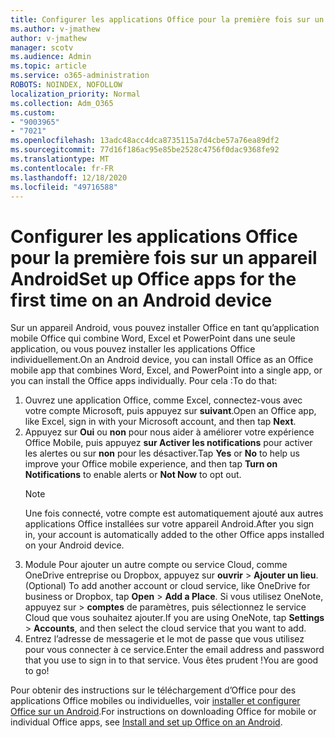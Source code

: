 ```yaml
---
title: Configurer les applications Office pour la première fois sur un appareil Android
ms.author: v-jmathew
author: v-jmathew
manager: scotv
ms.audience: Admin
ms.topic: article
ms.service: o365-administration
ROBOTS: NOINDEX, NOFOLLOW
localization_priority: Normal
ms.collection: Adm_O365
ms.custom:
- "9003965"
- "7021"
ms.openlocfilehash: 13adc48acc4dca8735115a7d4cbe57a76ea89df2
ms.sourcegitcommit: 77d16f186ac95e85be2528c4756f0dac9368fe92
ms.translationtype: MT
ms.contentlocale: fr-FR
ms.lasthandoff: 12/18/2020
ms.locfileid: "49716588"
---
```

# <a name="set-up-office-apps-for-the-first-time-on-an-android-device"></a><span data-ttu-id="5cdb8-102">Configurer les applications Office pour la première fois sur un appareil Android</span><span class="sxs-lookup"><span data-stu-id="5cdb8-102">Set up Office apps for the first time on an Android device</span></span>

<span data-ttu-id="5cdb8-103">Sur un appareil Android, vous pouvez installer Office en tant qu’application mobile Office qui combine Word, Excel et PowerPoint dans une seule application, ou vous pouvez installer les applications Office individuellement.</span><span class="sxs-lookup"><span data-stu-id="5cdb8-103">On an Android device, you can install Office as an Office mobile app that combines Word, Excel, and PowerPoint into a single app, or you can install the Office apps individually.</span></span> <span data-ttu-id="5cdb8-104">Pour cela :</span><span class="sxs-lookup"><span data-stu-id="5cdb8-104">To do that:</span></span>

1. <span data-ttu-id="5cdb8-105">Ouvrez une application Office, comme Excel, connectez-vous avec votre compte Microsoft, puis appuyez sur **suivant**.</span><span class="sxs-lookup"><span data-stu-id="5cdb8-105">Open an Office app, like Excel, sign in with your Microsoft account, and then tap **Next**.</span></span>
2. <span data-ttu-id="5cdb8-106">Appuyez sur **Oui** ou **non** pour nous aider à améliorer votre expérience Office Mobile, puis appuyez **sur Activer les notifications** pour activer les alertes ou sur **non** pour les désactiver.</span><span class="sxs-lookup"><span data-stu-id="5cdb8-106">Tap **Yes** or **No** to help us improve your Office mobile experience, and then tap **Turn on Notifications** to enable alerts or **Not Now** to opt out.</span></span>
    > [!NOTE]
    > <span data-ttu-id="5cdb8-107">Une fois connecté, votre compte est automatiquement ajouté aux autres applications Office installées sur votre appareil Android.</span><span class="sxs-lookup"><span data-stu-id="5cdb8-107">After you sign in, your account is automatically added to the other Office apps installed on your Android device.</span></span>
3. <span data-ttu-id="5cdb8-108">Module Pour ajouter un autre compte ou service Cloud, comme OneDrive entreprise ou Dropbox, appuyez sur **ouvrir**  >  **Ajouter un lieu**.</span><span class="sxs-lookup"><span data-stu-id="5cdb8-108">(Optional) To add another account or cloud service, like OneDrive for business or Dropbox, tap **Open** > **Add a Place**.</span></span> <span data-ttu-id="5cdb8-109">Si vous utilisez OneNote, appuyez sur   >  **comptes** de paramètres, puis sélectionnez le service Cloud que vous souhaitez ajouter.</span><span class="sxs-lookup"><span data-stu-id="5cdb8-109">If you are using OneNote, tap **Settings** > **Accounts**, and then select the cloud service that you want to add.</span></span>
4. <span data-ttu-id="5cdb8-110">Entrez l’adresse de messagerie et le mot de passe que vous utilisez pour vous connecter à ce service.</span><span class="sxs-lookup"><span data-stu-id="5cdb8-110">Enter the email address and password that you use to sign in to that service.</span></span> <span data-ttu-id="5cdb8-111">Vous êtes prudent !</span><span class="sxs-lookup"><span data-stu-id="5cdb8-111">You are good to go!</span></span>

<span data-ttu-id="5cdb8-112">Pour obtenir des instructions sur le téléchargement d’Office pour des applications Office mobiles ou individuelles, voir [installer et configurer Office sur un Android](https://go.microsoft.com/fwlink/?linkid=2135287).</span><span class="sxs-lookup"><span data-stu-id="5cdb8-112">For instructions on downloading Office for mobile or individual Office apps, see [Install and set up Office on an Android](https://go.microsoft.com/fwlink/?linkid=2135287).</span></span>
